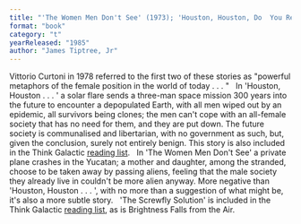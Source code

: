 ```yaml
---
title: "'The Women Men Don't See' (1973); 'Houston, Houston, Do  You Read?' (1976); 'The Screwfly Solution' (1977, as by Racoona Sheldon);  Brightness Falls from the Air"
format: "book"
category: "t"
yearReleased: "1985"
author: "James Tiptree, Jr"
---
```

Vittorio Curtoni in 1978 referred to the first two of  these stories as  "powerful metaphors of the female position in the world of today . . . "
 
In 'Houston, Houston . . . ' a solar flare  sends a three-man space mission 300 years into the future to encounter a  depopulated Earth, with all men wiped out by an epidemic, all survivors being  clones; the men can't cope with an all-female society that has no need for them,  and they are put down. The future society is communalised and libertarian, with  no government as such, but, given the conclusion, surely not entirely benign.  This story is also included in the Think Galactic <a href="http://thinkgalactic.org/reading-lists/by-author/">reading list</a>.
 
In 'The Women Men Don't See' a private plane  crashes in the Yucatan; a mother and daughter, among the stranded, choose to be  taken away by passing aliens, feeling that the male society they already live in  couldn't be more alien anyway. More negative than 'Houston, Houston . . . ',  with no more than a suggestion of what might be, it's also a more subtle story.
 
'The Screwfly Solution' is included in the  Think Galactic <a href="http://thinkgalactic.org/reading-lists/by-author/"> reading list</a>, as is Brightness Falls from the Air.